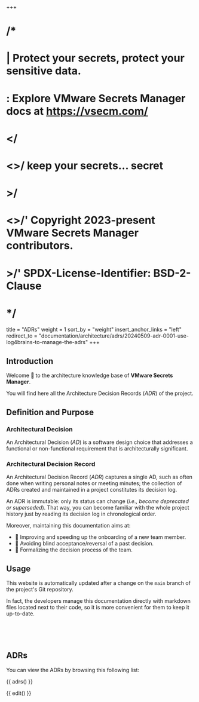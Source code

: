 +++
# /*
# |    Protect your secrets, protect your sensitive data.
# :    Explore VMware Secrets Manager docs at https://vsecm.com/
# </
# <>/  keep your secrets... secret
# >/
# <>/' Copyright 2023-present VMware Secrets Manager contributors.
# >/'  SPDX-License-Identifier: BSD-2-Clause
# */

title = "ADRs"
weight = 1
sort_by = "weight"
insert_anchor_links = "left"
redirect_to = "documentation/architecture/adrs/20240509-adr-0001-use-log4brains-to-manage-the-adrs"
+++

## Introduction

Welcome 👋 to the architecture knowledge base of **VMware Secrets Manager**.

You will find here all the Architecture Decision Records (*ADR*) of the project.

## Definition and Purpose

### Architectural Decision

An Architectural Decision (*AD*) is a software design choice that addresses a
functional or non-functional requirement that is architecturally significant.

### Architectural Decision Record

An Architectural Decision Record (*ADR*) captures a single AD, such as often
done when writing personal notes or meeting minutes; the collection of ADRs
created and maintained in a project constitutes its decision log.

An ADR is immutable: only its status can change (*i.e., become deprecated or
superseded*). That way, you can become familiar with the whole project history
just by reading its decision log in chronological order.

Moreover, maintaining this documentation aims at:

- 🚀 Improving and speeding up the onboarding of a new team member.
- 🔭 Avoiding blind acceptance/reversal of a past decision.
- 🤝 Formalizing the decision process of the team.

## Usage

This website is automatically updated after a change on the `main` branch of
the project's Git repository.

In fact, the developers manage this documentation directly with markdown files
located next to their code, so it is more convenient for them to keep it up-to-date.

<p>&nbsp;</p>
<p>&nbsp;</p>

## ADRs

You can view the ADRs by browsing this following list:

{{ adrs() }}

{{ edit() }}
